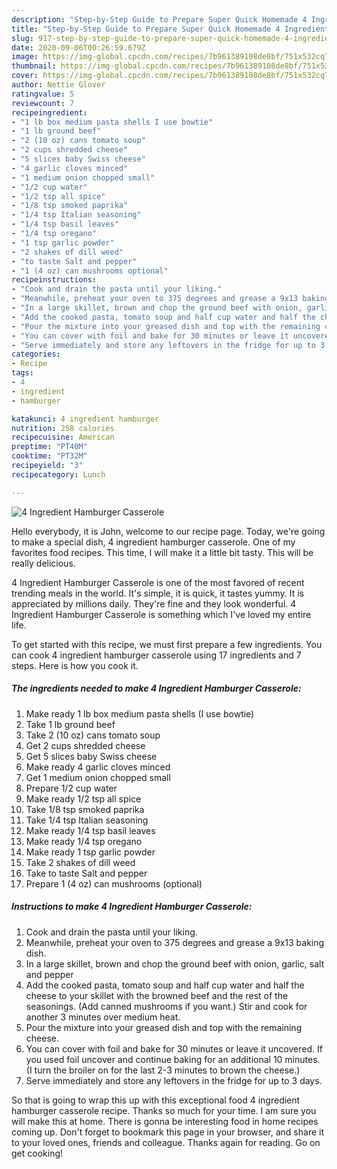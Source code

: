 ```yaml
---
description: "Step-by-Step Guide to Prepare Super Quick Homemade 4 Ingredient Hamburger Casserole"
title: "Step-by-Step Guide to Prepare Super Quick Homemade 4 Ingredient Hamburger Casserole"
slug: 917-step-by-step-guide-to-prepare-super-quick-homemade-4-ingredient-hamburger-casserole
date: 2020-09-06T00:26:59.679Z
image: https://img-global.cpcdn.com/recipes/7b961389108de8bf/751x532cq70/4-ingredient-hamburger-casserole-recipe-main-photo.jpg
thumbnail: https://img-global.cpcdn.com/recipes/7b961389108de8bf/751x532cq70/4-ingredient-hamburger-casserole-recipe-main-photo.jpg
cover: https://img-global.cpcdn.com/recipes/7b961389108de8bf/751x532cq70/4-ingredient-hamburger-casserole-recipe-main-photo.jpg
author: Nettie Glover
ratingvalue: 5
reviewcount: 7
recipeingredient:
- "1 lb box medium pasta shells I use bowtie"
- "1 lb ground beef"
- "2 (10 oz) cans tomato soup"
- "2 cups shredded cheese"
- "5 slices baby Swiss cheese"
- "4 garlic cloves minced"
- "1 medium onion chopped small"
- "1/2 cup water"
- "1/2 tsp all spice"
- "1/8 tsp smoked paprika"
- "1/4 tsp Italian seasoning"
- "1/4 tsp basil leaves"
- "1/4 tsp oregano"
- "1 tsp garlic powder"
- "2 shakes of dill weed"
- "to taste Salt and pepper"
- "1 (4 oz) can mushrooms optional"
recipeinstructions:
- "Cook and drain the pasta until your liking."
- "Meanwhile, preheat your oven to 375 degrees and grease a 9x13 baking dish."
- "In a large skillet, brown and chop the ground beef with onion, garlic, salt and pepper"
- "Add the cooked pasta, tomato soup and half cup water and half the cheese to your skillet with the browned beef and the rest of the seasonings. (Add canned mushrooms if you want.) Stir and cook for another 3 minutes over medium heat."
- "Pour the mixture into your greased dish and top with the remaining cheese."
- "You can cover with foil and bake for 30 minutes or leave it uncovered. If you used foil uncover and continue baking for an additional 10 minutes. (I turn the broiler on for the last 2-3 minutes to brown the cheese.)"
- "Serve immediately and store any leftovers in the fridge for up to 3 days."
categories:
- Recipe
tags:
- 4
- ingredient
- hamburger

katakunci: 4 ingredient hamburger 
nutrition: 258 calories
recipecuisine: American
preptime: "PT40M"
cooktime: "PT32M"
recipeyield: "3"
recipecategory: Lunch

---
```



![4 Ingredient Hamburger Casserole](https://img-global.cpcdn.com/recipes/7b961389108de8bf/751x532cq70/4-ingredient-hamburger-casserole-recipe-main-photo.jpg)

Hello everybody, it is John, welcome to our recipe page. Today, we're going to make a special dish, 4 ingredient hamburger casserole. One of my favorites food recipes. This time, I will make it a little bit tasty. This will be really delicious.

4 Ingredient Hamburger Casserole is one of the most favored of recent trending meals in the world. It's simple, it is quick, it tastes yummy. It is appreciated by millions daily. They're fine and they look wonderful. 4 Ingredient Hamburger Casserole is something which I've loved my entire life.




To get started with this recipe, we must first prepare a few ingredients. You can cook 4 ingredient hamburger casserole using 17 ingredients and 7 steps. Here is how you cook it.

<!--inarticleads1-->

##### The ingredients needed to make 4 Ingredient Hamburger Casserole:

1. Make ready 1 lb box medium pasta shells (I use bowtie)
1. Take 1 lb ground beef
1. Take 2 (10 oz) cans tomato soup
1. Get 2 cups shredded cheese
1. Get 5 slices baby Swiss cheese
1. Make ready 4 garlic cloves minced
1. Get 1 medium onion chopped small
1. Prepare 1/2 cup water
1. Make ready 1/2 tsp all spice
1. Take 1/8 tsp smoked paprika
1. Take 1/4 tsp Italian seasoning
1. Make ready 1/4 tsp basil leaves
1. Make ready 1/4 tsp oregano
1. Make ready 1 tsp garlic powder
1. Take 2 shakes of dill weed
1. Take to taste Salt and pepper
1. Prepare 1 (4 oz) can mushrooms (optional)




<!--inarticleads2-->

##### Instructions to make 4 Ingredient Hamburger Casserole:

1. Cook and drain the pasta until your liking.
1. Meanwhile, preheat your oven to 375 degrees and grease a 9x13 baking dish.
1. In a large skillet, brown and chop the ground beef with onion, garlic, salt and pepper
1. Add the cooked pasta, tomato soup and half cup water and half the cheese to your skillet with the browned beef and the rest of the seasonings. (Add canned mushrooms if you want.) Stir and cook for another 3 minutes over medium heat.
1. Pour the mixture into your greased dish and top with the remaining cheese.
1. You can cover with foil and bake for 30 minutes or leave it uncovered. If you used foil uncover and continue baking for an additional 10 minutes. (I turn the broiler on for the last 2-3 minutes to brown the cheese.)
1. Serve immediately and store any leftovers in the fridge for up to 3 days.




So that is going to wrap this up with this exceptional food 4 ingredient hamburger casserole recipe. Thanks so much for your time. I am sure you will make this at home. There is gonna be interesting food in home recipes coming up. Don't forget to bookmark this page in your browser, and share it to your loved ones, friends and colleague. Thanks again for reading. Go on get cooking!
